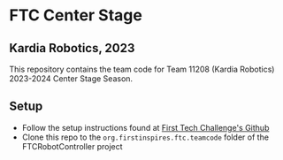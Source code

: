 # FTC Center Stage 
## Kardia Robotics, 2023

This repository contains the team code for Team 11208 (Kardia Robotics) 2023-2024 Center Stage Season.

## Setup
* Follow the setup instructions found at [First Tech Challenge's Github](https://github.com/FIRST-Tech-Challenge/FtcRobotController)
* Clone this repo to the `org.firstinspires.ftc.teamcode` folder of the FTCRobotController project